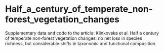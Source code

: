 # Half_a_century_of_temperate_non-forest_vegetation_changes
Supplementary data and code to the article: Klinkovska et al. Half a century of temperate non-forest vegetation changes: no net loss in species richness, but considerable shifts in taxonomic and functional composition.
